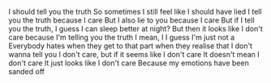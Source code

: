 I should tell you the truth
So sometimes I still feel like I should have lied
I tell you the truth because I care
But I also lie to you because I care
But if I tell you the truth, I guess I can sleep better at night?
But then it looks like I don't care because I'm telling you the truth
I mean, I
I guess I'm just not a
Everybody hates when they get to that part when they realise that
I don't wanna tell you I don't care, but if it seems like I don't care
It doesn't mean I don't care
It just looks like I don't care
Because my emotions have been sanded off
